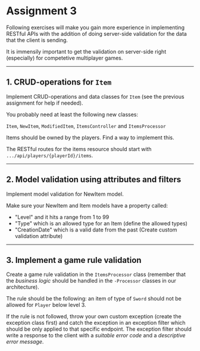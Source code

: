 # Assignment 3

Following exercises will make you gain more experience in implementing RESTful APIs with the addition of doing server-side validation for the data that the client is sending. 

It is immensily important to get the validation on server-side right (especially) for competetive multiplayer games.
  
---

## 1. CRUD-operations for ``Item``

Implement CRUD-operations and data classes for ``Item`` (see the previous assignment for help if needed).

You probably need at least the following new classes:

``Item``, ``NewItem``, ``ModifiedItem``, ``ItemsController`` and ``ItemsProcessor``

Items should be owned by the players. Find a way to implement this.

The RESTful routes for the items resource should start with ``.../api/players/{playerId}/items``.

---

## 2. Model validation using attributes and filters

Implement model validation for NewItem model.

Make sure your NewItem and Item models have a property called:

- "Level" and it hits a range from 1 to 99
- "Type" which is an allowed type for an Item (define the allowed types)
- "CreationDate" which is a valid date from the past (Create custom validation attribute)

---

## 3. Implement a game rule validation

Create a game rule validation in the ``ItemsProcessor`` class (remember that the _business logic_ should be handled in the ``-Processor`` classes in our architecture).

The rule should be the following: an item of type of ``Sword`` should not be allowed for ``Player`` below level 3.

If the rule is not followed, throw your own custom exception (create the exception class first) and catch the exception in an exception filter which should be only applied to that specific endpoint. The exception filter should write a response to the client with a _suitable error code_ and a _descriptive error message_.